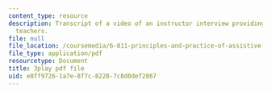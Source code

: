```yaml
---
content_type: resource
description: Transcript of a video of an instructor interview providing advice for
  teachers.
file: null
file_location: /coursemedia/6-811-principles-and-practice-of-assistive-technology-fall-2014/e8ff97261a7e8f7c82287c8d0def2867_ZGCJabWew3A.pdf
file_type: application/pdf
resourcetype: Document
title: 3play pdf file
uid: e8ff9726-1a7e-8f7c-8228-7c8d0def2867
---
```

